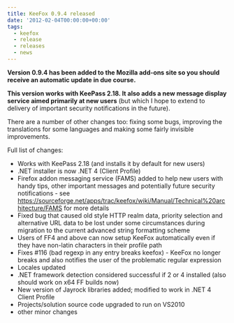 ```yaml
---
title: KeeFox 0.9.4 released
date: '2012-02-04T00:00:00+00:00'
tags:
  - keefox
  - release
  - releases
  - news
---
```

<p><strong>Version 0.9.4 has been added to the Mozilla add-ons site so you should receive an automatic update in due course.</strong>
</p>
<p><strong>This version works with KeePass 2.18. It also adds a new message display service aimed primarily at new users</strong> (but which I hope to extend to delivery of important security notifications in the future).&nbsp;
</p>
<p>There are a number of other changes too: fixing some bugs, improving  the translations for some languages and making some fairly invisible  improvements.
</p>
<p>Full list of changes:</p>
<p><ul><li>Works with KeePass 2.18 (and installs it by default for new users) 	</li><li>.NET installer is now .NET 4 (Client Profile) 	</li><li>Firefox addon messaging service (FAMS) added to help new users with  handy tips, other important messages and potentially future security  notifications - see <a href="https://sourceforge.net/apps/trac/keefox/wiki/Manual/Technical%20architecture/FAMS" title="Go to https://sourceforge.net/apps/trac/keefox/wiki/Manual/Technical%20architecture/FAMS" target="_blank" class="externlink">https://sourceforge.net/apps/trac/keefox/wiki/Manual/Technical%20architecture/FAMS</a> for more details 	</li><li>Fixed bug that caused old style HTTP realm data, priority selection  and alternative URL data to be lost under some circumstances during  migration to the current advanced string formatting scheme 	</li><li>Users of FF4 and above can now setup KeeFox automatically even if they have non-latin characters in their profile path 	</li><li>Fixes #116 (bad regexp in any entry breaks keefox) - KeeFox no  longer breaks and also notifies the user of the problematic regular  expression 	</li><li>Locales updated 	</li><li>.NET framework detection considered successful if 2 or 4 installed (also should work on x64 FF builds now) 	</li><li>New version of Jayrock libraries added; modified to work in .NET 4 Client Profile 	</li><li>Projects/solution source code upgraded to run on VS2010 	</li><li>other minor changes </li></ul></p>
